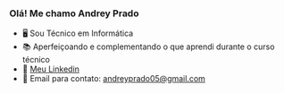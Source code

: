 ### Olá! Me chamo Andrey Prado

- 🖥️ Sou Técnico em Informática 
- 📚 Aperfeiçoando e complementando o que aprendi durante o curso técnico
- 💼 [Meu Linkedin](https://www.linkedin.com/in/andrey-prado-de-oliveira-4a6697227/)
- 📧 Email para contato: andreyprado05@gmail.com
